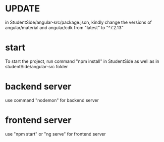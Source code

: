 # UPDATE
in StudentSide/angular-src/package.json, kindly change the versions of angular/material and angular/cdk from "latest" to "^7.2.13"

# start
To start the project, run command "npm install" in StudentSide as well as in studentSide/angular-src folder

# backend server
use command "nodemon" for backend server

# frontend server
use "npm start" or "ng serve" for frontend server

